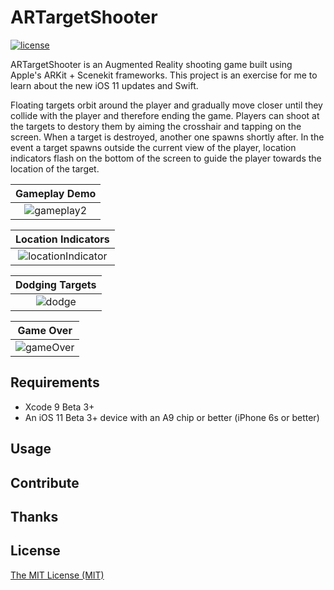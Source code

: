 # ARTargetShooter

[![license](https://img.shields.io/github/license/mashape/apistatus.svg)]()

ARTargetShooter is an Augmented Reality shooting game built using Apple's ARKit + Scenekit frameworks. This project is an exercise for me to learn about the new iOS 11 updates and Swift. 

Floating targets orbit around the player and gradually move closer until they collide with the player and therefore ending the game. Players can shoot at the targets to destory them by aiming the crosshair and tapping on the screen. When a target is destroyed, another one spawns shortly after. In the event a target spawns outside the current view of the player, location indicators flash on the bottom of the screen to guide the player towards the location of the target.

Gameplay Demo              |
:-------------------------:|
![gameplay2](https://github.com/brentinator0/ARTargetShooter/blob/master/gameplay2.gif)  |  

Location Indicators        |
:-------------------------:|
![locationIndicator](https://github.com/brentinator0/ARTargetShooter/blob/master/locationIndicator.gif)  |

Dodging Targets       |
:-------------------------:|
![dodge](https://github.com/brentinator0/ARTargetShooter/blob/master/dodgingTargets.gif)  |

Game Over              |
:-------------------------:|
![gameOver](https://github.com/brentinator0/ARTargetShooter/blob/master/gameOver.gif)  |  

## Requirements

* Xcode 9 Beta 3+
* An iOS 11 Beta 3+ device with an A9 chip or better (iPhone 6s or better)

## Usage

## Contribute

## Thanks

## License

[The MIT License (MIT)](https://github.com/brentinator0/ARTargetShooter/blob/master/LICENSE)
